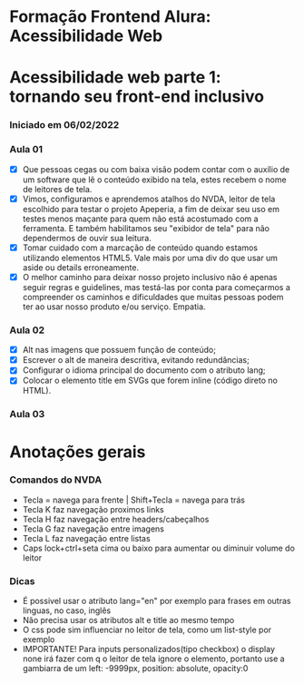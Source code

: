 # Formação Frontend Alura: Acessibilidade Web

# Acessibilidade web parte 1: tornando seu front-end inclusivo
### Iniciado em 06/02/2022

### Aula 01
- [x] Que pessoas cegas ou com baixa visão podem contar com o auxílio de um software que lê o conteúdo exibido na tela, estes recebem o nome de leitores de tela.
- [x] Vimos, configuramos e aprendemos atalhos do NVDA, leitor de tela escolhido para testar o projeto Apeperia, a fim de deixar seu uso em testes menos maçante para quem não está acostumado com a ferramenta. E também habilitamos seu "exibidor de tela" para não dependermos de ouvir sua leitura.
- [x] Tomar cuidado com a marcação de conteúdo quando estamos utilizando elementos HTML5. Vale mais por uma div do que usar um aside ou details erroneamente.
- [x] O melhor caminho para deixar nosso projeto inclusivo não é apenas seguir regras e guidelines, mas testá-las por conta para começarmos a compreender os caminhos e dificuldades que muitas pessoas podem ter ao usar nosso produto e/ou serviço. Empatia.

### Aula 02
- [x] Alt nas imagens que possuem função de conteúdo;
- [x] Escrever o alt de maneira descritiva, evitando redundâncias;
- [x] Configurar o idioma principal do documento com o atributo lang;
- [x] Colocar o elemento title em SVGs que forem inline (código direto no HTML).

### Aula 03

# Anotações gerais 

### Comandos do NVDA
- Tecla = navega para frente | Shift+Tecla = navega para trás
- Tecla K faz navegação proximos links
- Tecla H faz navegação entre headers/cabeçalhos
- Tecla G faz navegação entre imagens
- Tecla L faz navegação entre listas
- Caps lock+ctrl+seta cima ou baixo para aumentar ou diminuir volume do leitor

### Dicas
- É possivel usar o atributo lang="en" por exemplo para frases em outras linguas, no caso, inglês
- Não precisa usar os atributos alt e title ao mesmo tempo
- O css pode sim influenciar no leitor de tela, como um list-style por exemplo
- IMPORTANTE! Para inputs personalizados(tipo checkbox) o display none irá fazer com q o leitor de tela ignore o elemento, portanto use a gambiarra de um left: -9999px, position: absolute, opacity:0 
